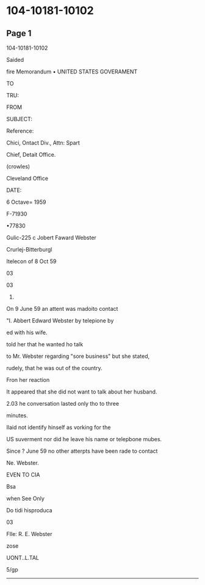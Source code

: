 # 104-10181-10102

## Page 1

104-10181-10102

Saided

fire Memorandum • UNITED STATES GOVERAMENT

TO

TRU:

FROM

SUBJECT:

Reference:

Chici, Ontact Div., Attn: Spart

Chief, Detait Office.

(crowles)

Cleveland Office

DATE:

6 Octave= 1959

F-71930

•77830

Gulic-225 c Jobert Faward Webster

Crurlej-Bitterburgl

Itelecon of 8 Oct 59

03

03

1.

On 9 June 59 an attent was madoito contact

"I. Abbert Edward Webster by telepione by

ed with his wife.

told her that he wanted ho talk

to Mr. Webster regarding "sore business" but she stated,

rudely, that he was out of the country.

Fron her reaction

It appeared that she did not want to talk about her husband.

2.03 he conversation lasted only tho to three

minutes.

Ilaid not identify hinself as vorking for the

US suverment nor did he leave his name or telepbone mubes.

Since ? June 59 no other atterpts have been rade to contact

Ne. Webster.

EVEN TO CIA

Bsa

when See Only

Do tidi hisproduca

03

FIle: R. E. Webster

zose

UONT..L.TAL

5/gp

---

